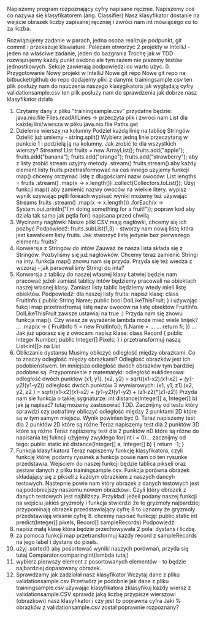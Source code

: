 Napiszemy program rozpoznający cyfry napisane ręcznie.
Napiszemy coś co nazywa się klasyfikatorem (ang. Classifier)
Nasz klasyfikator dostanie na wejście obrazek liczby zapisanej ręczniej i zwróci nam int mówiącego co to za liczba.

Rozwiązujemy zadanie w parach, jedna osoba realizuje podpunkt, git commit i przekazuje klawiature.
Polecam otworzyć 2 projekty w IntelliJ - jeden na właściwe zadanie, jeden do bazgrania
Trochę jak w TDD rozwiązujemy każdy punkt osobno ale tym razem nie piszemy testów jednostkowych.
Sekcje zawierają podpowiedzi co warto użyć.
0. Przygotowanie
    Nowy projekt w IntelliJ
    Nowe git repo
    Nowe git repo na bitbucket/github
    do repo dodajemy pliki z danymi:
        trainingsample.csv
            ten plik posłuży nam do nauczenia naszego klasygikatora jak wyglądają cyfry
        validationsample.csv
            ten plik posłuzy nam do sprawdzenia jak dobrze nasz klasyfikator działa
1. Czytamy dany z pliku "trainingsample.csv"
przydatne będzie:
    java.nio.file Files.readAllLines -> przeczyta plik i zwróci nam List<string> dla każdej lini/wiersza w pliku
    java.nio.file Paths.get
2. Dzielenie wierszy na kolumny
Podziel każdą linię na tablicę Stringów
Dzielić już umiemy - string.split()
Wybierz jedną linie przeczytaną w punkcie 1 i podzielą ją na kolumny.
Jak zrobić to dla wszystkich wierszy? Streams!
List<String> fruits = new ArrayList<String>();
fruits.add("apple");
fruits.add("banana");
fruits.add("orange");
fruits.add("strawberry");
aby z listy zrobić stream uzyjmy metody .stream()
fruits.stream()
aby każdy element listy fruits przetrasformować na coś innego uzyjemy funkcji map()
chcemy otrzymać listę z długościami nazw owoców:
List<Integer> lengths = fruits
    .stream()
    .map(x -> x.length())
    .collect(Collectors.toList());
Użyj funkcji map() aby zamienić nazwy owoców na wielkie litery.
wypisz wynik używając pętli foreach
wypisać wyniki możemy też używając Streams
fruits
    .stream()
    .map(x -> x.length())
    .forEach(x -> System.out.println("I'm doing something for a fruit!"));
popraw kod aby działa tak samo jak pętla for() napisana przed chwilą
3. Wycinamy nagłówki
Nasze pliki CSV mają nagłówki, chcemy się ich pozbyć 
Podpowiedź:
fruits.subList(1,3) - stworzy nam nową listę która jest kawałkiem listy fruits.
Jak stworzyć listę jedynie bez pierwszego elementu fruits?
4. Konwersja z Stringów do intów 
Zauważ że nasza lista składa się z Stringów.
Pozbyliśmy się już nagłówków.
Chcemy teraz zamienić Stringi na inty.
funkcja map() znowu nam się przyda.
Przyda się też wiedza z wczoraj - jak parsowaliśmy Stringi do inta?
5. Konwersja z tablicy do naszej własnej klasy 
Łatwiej będzie nam pracować jeżeli zamiast tablicy intów będziemy pracowali na obiektach naszej własnej klasy.
Zamiast listy tablic będziemy wtedy mieli listę obiektów.
Podpowiedź:
dla naszej listy fruits:
napisz klasę:
class FruitInfo {
    public String Name;
    public bool DoILikeThisFruit;
}
i używając fukcji map przetrasfromuj listę nazw owoców na listę obiektów FruitInfo.
DoILikeThisFruit zawsze ustawiaj na true :)
Przyda nam się znowu funkcja map().
Czy wiesz że wyrażenie lambda może mieć wiele linijek?
...
.map(x -> {
    FruitInfo fi = new FruitInfo();
    fi.Name = ...
    ...
    return fi;
})
...
Jak już uporasz się z owocami napisz klase:
class Record {
    public Integer Number;
    public Integer[] Pixels;
}
i przetransformuj naszą List<int[]> na List<Record>
6. Obliczanie dystansu
Musimy obliczyć odległość między obrazkami.
Co to znaczy odległość między obrazkami?
Odległość obrazków jest ich podobieństwem.
Im mniejsza odległość dwóch obrazków tym bardziej podobne są.
Przypomnienie z matematyki: odległość euklidesowa:
odległość dwóch punktów (x1, y1), (x2, y2) = sqrt((x1-x2)*(x1-x2) + (y1-y2)*(y1-y2))
odległość dwóch punktów 3 wymiarowych: (x1, y1, z1) (x2, y2, z2 ) = sqrt((x1-x2)*(x1-x2) + (y1-y2)*(y1-y2) + (z1-z2)*(z1-z2))
Przyda nam sie funkcja o takiej sygnaturze:
int distance(Integer[] a, Integer[] b)
jak ją napisać?
tutaj możemy zastosować TDD.
Zacznijmy od testu który sprawdzi czy potrafimy obliczyć odległość między 2 punktami 2D które są w tym samym miejscu.
Wynik powinien być 0.
Teraz napiszemy test dla 2 punktów 2D które są różne
Teraz napiszemy test dla 2 punktów 3D które są różne
Teraz napiszemy test dla 2 punktów nD które są różne
do napisania tej fukncji użyjemy zwykłego for(int i = 0)...
zacznijmy od tego:
public static int distance(Integer[] a, Integer[] b) {
    return -1;
}
7. Funkcja klasyfikatora
Teraz napiszemy funkcję klasyfikatora,
czyli funkcję której podamy rysunek a funkcja powie nam co ten rysunke przedstawia.
Wejściem do naszej funkcji będzie tablica pikseli oraz zestaw danych z pliku trainingsample.csv.
Funkcja porówna obrazek składający się z pikseli z każdym obrazkiem z naszych dancyh testowych. Nastepnie powie nam który obrazek z danych testowych jest najpodobniejszy naszemu nowem obrazkowi.
Czyli który obrazek z danych testowych jest najbliższy.
Przykład:
jeżeli podany naszej funkcji na wejściu jakieś gryzmoły i funkcja stwierdzi że te gryzmoły najbardziej przypominają obrazek przedstawiający cyfrę 8 to uznamy że gryzmoły przedstawiają własnie cyfrę 8.
chcemy napisać funkcję:
public static int predict(Integer[] pixels, Record[] sampleRecords)
Podpowiedź:
1. napisz małą klasę która będzie przechowywała 2 pola:
    dystans i liczbę.
2. za pomoca funkcji map przetransformuj kazdy record z sampleRecords na jego label i dystans do pixels.
3. użyj .sorted() aby posortować wyniki naszych porównań, przyda się tutaj Comparator.comparingInt(lambda tutaj)
4. wybierz pierwszy element z posortowanych elementów - to będzie najbardziej dopasowany obrazek.
8. Sprawdzamy jak zadziałał nasz klasyfikator
Wczytaj dane z pliku validationsample.csv
Przetwórz je podobnie jak dane z pliku trainingsample.csv
używając klasyfikatora zklasyfikuj każdy wiersz z validationsample.CSV
    sprawdź jaką liczbę przypisze wierszowi (obrazkowi) nasz klasyfikator i czy jest to poprawna cyfra
Jaki % obrazków z validationsample.csv został poprawnie rozpoznany?